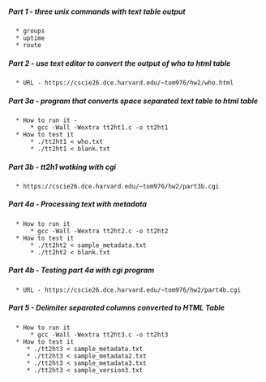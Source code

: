 ##### Part 1 - three unix commands with text table output
      * groups
      * uptime
      * route
##### Part 2 - use text editor to convert the output of who to html table
      * URL - https://cscie26.dce.harvard.edu/~tom976/hw2/who.html
##### Part 3a -  program that converts space separated text table to html table
      * How to run it - 
          * gcc -Wall -Wextra tt2ht1.c -o tt2ht1
      * How to test it
          * ./tt2ht1 < who.txt
          * ./tt2ht1 < blank.txt
##### Part 3b - tt2h1 wotking with cgi
      * https://cscie26.dce.harvard.edu/~tom976/hw2/part3b.cgi
##### Part 4a - Processing text with metadata
      * How to run it
          * gcc -Wall -Wextra tt2ht2.c -o tt2ht2
      * How to test it
          * ./tt2ht2 < sample_metadata.txt
          * ./tt2ht2 < blank.txt
##### Part 4b - Testing part 4a with cgi program
      * URL - https://cscie26.dce.harvard.edu/~tom976/hw2/part4b.cgi
##### Part 5 - Delimiter separated columns converted to HTML Table
      * How to run it
          * gcc -Wall -Wextra tt2ht3.c -o tt2ht3
      * How to test it 
         * ./tt2ht3 < sample_metadata.txt
         * ./tt2ht3 < sample_metadata2.txt
         * ./tt2ht3 < sample_metadata3.txt
         * ./tt2ht3 < sample_version3.txt
           
